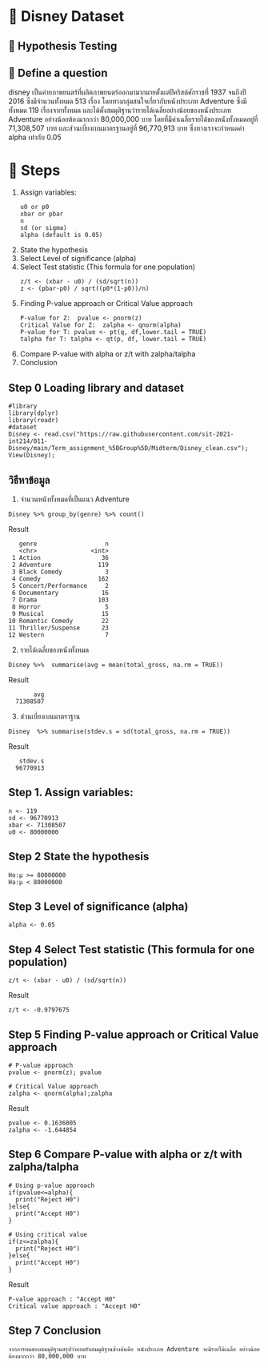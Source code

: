 # 🎯 Disney Dataset
## 📌 Hypothesis Testing
## 📖 Define a question
disney เป็นค่ายภาพยนตร์ที่ผลิตภาพยนตร์ออกมามากมายตั้งแต่ปีคริสต์ศักราชที่ 1937 จนถึงปี 2016 ซึ่งมีจำนวนทั้งหมด   513 เรื่อง โดยทางกลุ่มสนใจเกี่ยวกับหนังประเภท Adventure ซึ่งมีทั้งหมด 119 เรื่องจากทั้งหมด และได้ตั้งสมมุติฐานว่ารายได้เฉลี่ยอย่างน้อยของหนังประเภท Adventure อย่างน้อยต้องมากกว่า 80,000,000 บาท โดยที่มีค่าเฉลี่ยรายได้ของหนังทั้งหมดอยู่ที่ 71,308,507 บาท และส่วนเบี่ยงเบนมาตรฐานอยู่ที่  96,770,913 บาท ซึ่งทางเราจะกำหนดค่า alpha เท่ากับ 0.05 

# 📑 Steps
1. Assign variables:
    ```{R}
    u0 or p0
    xbar or pbar
    n
    sd (or sigma)
    alpha (default is 0.05)
    ```
2. State the hypothesis
3. Select Level of significance (alpha)
4. Select Test statistic (This formula for one population)
    ```{R}
    z/t <- (xbar - u0) / (sd/sqrt(n))
    z <- (pbar-p0) / sqrt((p0*(1-p0))/n)
    ```
5. Finding P-value approach or Critical Value approach
    ```{R}
    P-value for Z:  pvalue <- pnorm(z)
    Critical Value for Z:  zalpha <- qnorm(alpha)
    P-value for T: pvalue <- pt(q, df,lower.tail = TRUE)
    talpha for T: talpha <- qt(p, df, lower.tail = TRUE)
   ```
6. Compare P-value with alpha or z/t with zalpha/talpha
7. Conclusion


## Step 0 Loading library and dataset 
```{R}
#library
library(dplyr)
library(readr)
#dataset
Disney <- read.csv("https://raw.githubusercontent.com/sit-2021-int214/011-Disney/main/Term_assignment_%5BGroup%5D/Midterm/Disney_clean.csv");
View(Disney);
```
## วิธีหาข้อมูล
1. จำนวนหนังทั้งหมดที่เป็นแนว Adventure
```{R}
Disney %>% group_by(genre) %>% count() 
```
Result
```{R}
   genre                   n
   <chr>               <int>
 1 Action                 36
 2 Adventure             119
 3 Black Comedy            3
 4 Comedy                162
 5 Concert/Performance     2
 6 Documentary            16
 7 Drama                 103
 8 Horror                  5
 9 Musical                15
10 Romantic Comedy        22
11 Thriller/Suspense      23
12 Western                 7
```
2. รายได้เฉลี่ยของหนังทั้งหมด
```{R}
Disney %>%  summarise(avg = mean(total_gross, na.rm = TRUE)) 
```
Result
```{R}
       avg
  71308507
```
3. ส่วนเบี่ยงเบนมาตราฐาน
```{R}
Disney  %>% summarise(stdev.s = sd(total_gross, na.rm = TRUE))
```
Result
```{R}
   stdev.s
  96770913
```

## Step 1. Assign variables: 
```{R}
n <- 119
sd <- 96770913
xbar <- 71308507
u0 <- 80000000
```
## Step 2 State the hypothesis 
```{R}
Ho:μ >= 80000000
Ha:μ < 80000000   
```

##  Step 3 Level of significance (alpha) 
```{R}
alpha <- 0.05
```

## Step 4 Select Test statistic (This formula for one population) 
```{R}
z/t <- (xbar - u0) / (sd/sqrt(n))

```
Result
```{R}
z/t <- -0.9797675
```


## Step 5 Finding P-value approach or Critical Value approach  
```{R}
# P-value approach
pvalue <- pnorm(z); pvalue

# Critical Value approach
zalpha <- qnorm(alpha);zalpha
```
Result
```{R}
pvalue <- 0.1636005
zalpha <- -1.644854
```

## Step 6  Compare P-value with alpha or z/t with zalpha/talpha 
```{R}
# Using p-value approach
if(pvalue<=alpha){
  print("Reject H0")
}else{
  print("Accept H0")
}

# Using critical value
if(z<=zalpha){
  print("Reject H0")
}else{
  print("Accept H0")
}
```
Result
```{R}
P-value approach : "Accept H0"
Critical value approach : "Accept H0"
```

##  Step 7 Conclusion 
```{R}
จากการทดสอบสมมุติฐานสรุปว่ายอมรับสมมุติฐานข้างต้นคือ หนังประเภท Adventure จะมีรายได้เฉลี่ย อย่างน้อยต้องมากกว่า 80,000,000 บาท 
```
